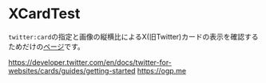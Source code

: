 # XCardTest

`twitter:card`の指定と画像の縦横比によるX(旧Twitter)カードの表示を確認するためだけの[ページ](https://oer1057.github.io/xcardtest/)です。


https://developer.twitter.com/en/docs/twitter-for-websites/cards/guides/getting-started
https://ogp.me
